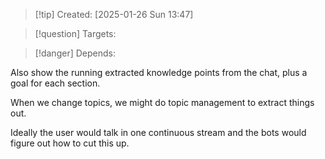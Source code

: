 
>[!tip] Created: [2025-01-26 Sun 13:47]

>[!question] Targets: 

>[!danger] Depends: 

Also show the running extracted knowledge points from the chat, plus a goal for each section.

When we change topics, we might do topic management to extract things out.

Ideally the user would talk in one continuous stream and the bots would figure out how to cut this up.